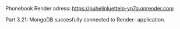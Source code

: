 Phonebook Render adress: https://puhelinluettelo-yn7q.onrender.com

Part 3.21: MongoDB succesfully connected to Render- application.
